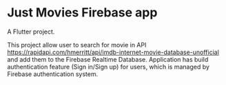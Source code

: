 # Just Movies Firebase app

A Flutter project.


This project allow user to search for movie in API https://rapidapi.com/hmerritt/api/imdb-internet-movie-database-unofficial and add them to 
the Firebase Realtime Database. Application has build authentication feature (Sign in/Sign up) for users, which is managed by Firebase authentication system.

